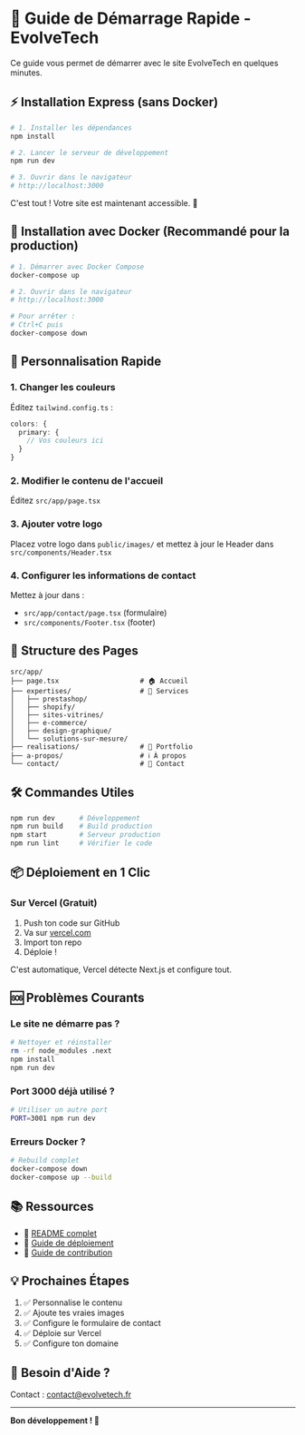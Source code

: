 # 🚀 Guide de Démarrage Rapide - EvolveTech

Ce guide vous permet de démarrer avec le site EvolveTech en quelques minutes.

## ⚡ Installation Express (sans Docker)

```bash
# 1. Installer les dépendances
npm install

# 2. Lancer le serveur de développement
npm run dev

# 3. Ouvrir dans le navigateur
# http://localhost:3000
```

C'est tout ! Votre site est maintenant accessible. 🎉

## 🐳 Installation avec Docker (Recommandé pour la production)

```bash
# 1. Démarrer avec Docker Compose
docker-compose up

# 2. Ouvrir dans le navigateur
# http://localhost:3000

# Pour arrêter :
# Ctrl+C puis
docker-compose down
```

## 📝 Personnalisation Rapide

### 1. Changer les couleurs

Éditez `tailwind.config.ts` :
```typescript
colors: {
  primary: {
    // Vos couleurs ici
  }
}
```

### 2. Modifier le contenu de l'accueil

Éditez `src/app/page.tsx`

### 3. Ajouter votre logo

Placez votre logo dans `public/images/` et mettez à jour le Header dans `src/components/Header.tsx`

### 4. Configurer les informations de contact

Mettez à jour dans :
- `src/app/contact/page.tsx` (formulaire)
- `src/components/Footer.tsx` (footer)

## 🎨 Structure des Pages

```
src/app/
├── page.tsx                    # 🏠 Accueil
├── expertises/                 # 💼 Services
│   ├── prestashop/
│   ├── shopify/
│   ├── sites-vitrines/
│   ├── e-commerce/
│   ├── design-graphique/
│   └── solutions-sur-mesure/
├── realisations/               # 🎯 Portfolio
├── a-propos/                   # ℹ️ À propos
└── contact/                    # 📧 Contact
```

## 🛠️ Commandes Utiles

```bash
npm run dev      # Développement
npm run build    # Build production
npm start        # Serveur production
npm run lint     # Vérifier le code
```

## 📦 Déploiement en 1 Clic

### Sur Vercel (Gratuit)

1. Push ton code sur GitHub
2. Va sur [vercel.com](https://vercel.com)
3. Import ton repo
4. Déploie ! 

C'est automatique, Vercel détecte Next.js et configure tout.

## 🆘 Problèmes Courants

### Le site ne démarre pas ?

```bash
# Nettoyer et réinstaller
rm -rf node_modules .next
npm install
npm run dev
```

### Port 3000 déjà utilisé ?

```bash
# Utiliser un autre port
PORT=3001 npm run dev
```

### Erreurs Docker ?

```bash
# Rebuild complet
docker-compose down
docker-compose up --build
```

## 📚 Ressources

- 📖 [README complet](./README.md)
- 🚀 [Guide de déploiement](./DEPLOYMENT.md)
- 🤝 [Guide de contribution](./CONTRIBUTING.md)

## 💡 Prochaines Étapes

1. ✅ Personnalise le contenu
2. ✅ Ajoute tes vraies images
3. ✅ Configure le formulaire de contact
4. ✅ Déploie sur Vercel
5. ✅ Configure ton domaine

## 📧 Besoin d'Aide ?

Contact : contact@evolvetech.fr

---

**Bon développement ! 🎉**

